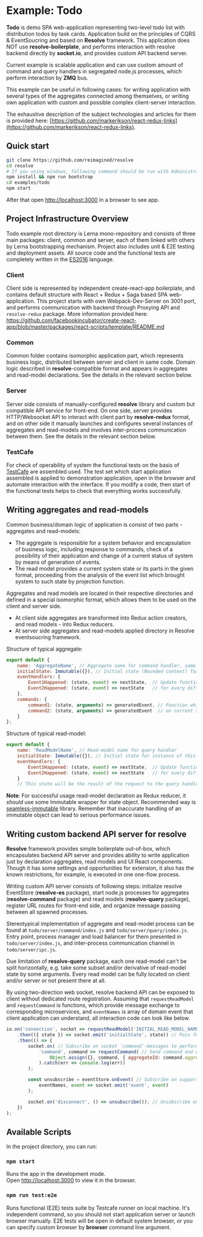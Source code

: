 # Example: Todo
**Todo** is demo SPA web-application representing two-level todo list with distribution todos by task cards. Application build on the principles of CQRS & EventSoucring and based on **Resolve** framework. This application does NOT use **resolve-boilerplate**, and performs interaction with resolve backend directly by **socket.io**, and provides custom API backend server.

Current example is scalable application and can use custom amount of command and query handlers in segregated node.js processes, which perform interaction by **ZMQ** bus.

This example can be useful in following cases: for writing application with several types of the aggregates connected among themselves, or writing own application with custom and possible complex client-server interaction.

The exhaustive description of the subject technologies and articles for them is provided here: [https://github.com/markerikson/react-redux-links](https://github.com/markerikson/react-redux-links).

## Quick start
```bash
git clone https://github.com/reimagined/resolve
cd resolve
# If you using windows, following command should be run with Administrator privileges - it's Lerna issue and not resolve itself
npm install && npm run bootstrap
cd examples/todo
npm start

```
After that open [http://localhost:3000](http://localhost:3000) in a browser to see app.

## Project Infrastructure Overview

Todo example root directory is Lerna mono-repository and consists of three main packages: client, common and server, each of them linked with others by Lerna bootstrapping mechanism. Project also includes unit & E2E testing and deployment assets. All source code and the functional tests are completely written in the [ES2016](http://2ality.com/2016/01/ecmascript-2016.html) language.

### Client
Client side is represented by independent create-react-app boilerplate, and contains default structure with React + Redux + Saga based SPA web-application. This project starts with own Webpack-Dev-Server on 3001 port, and performs communication with backend through Proxying API and `resolve-redux` package.
More information provided here: https://github.com/facebookincubator/create-react-app/blob/master/packages/react-scripts/template/README.md

### Common
Common folder contains isomorphic application part, which represents business logic, distributed between server and client in same code. Domain logic described in **resolve**-compatible format and appears in aggregates and read-model declarations. See the details in the relevant section below.

### Server
Server side consists of manually-configured **resolve** library and custom but compatible API service for front-end. On one side, server provides HTTP/Websocket API to interact with client part by **resolve-redux** format, and on other side it manually launches and configures several instances of aggregates and read-models and involves inter-process communication between them. See the details in the relevant section below.

### TestCafe
For check of operability of system the functional tests on the basis of [TestCafe](http://devexpress.github.io/testcafe/documentation/using-testcafe/) are assembled used. The test set which start application assembled is applied to demonstration application, open in the browser and automate interaction with the interface. If you modify a code, then start of the functional tests helps to check that everything works successfully.


## Writing aggregates and read-models
Common business/domain logic of application is consist of two parts - aggregates and read-models:
- The aggregate is responsible for a system behavior and encapsulation of business logic, including response to commands, check of a possibility of their application and change of a current status of system by means of generation of events.
- The read model provides a current system state or its parts in the given format, proceeding from the analysis of the event list which brought system to such state by projection function.

Aggregates and read models are located in their respective directories and defined in a special isomorphic format, which allows them to be used on the client and server side.
- At client side aggregates are transformed into Redux action creators, and read models - into Redux reducers.
- At server side aggregates and read-models applied directory in Resolve eventsoucring framework.

Structure of typical aggregate:
```js
export default {
    name: 'AggregateName', // Aggregate name for command handler, same as aggregateType
    initialState: Immutable({}), // Initial state (Bounded context) for every instance of this aggregate type
    eventHandlers: {
        Event1Happened: (state, event) => nextState,  // Update functions for current aggregate instance
        Event2Happened: (state, event) => nextState   // for every different event types
    },
    commands: {
        command1: (state, arguments) => generatedEvent, // Function which generate events dependent
        command2: (state, arguments) => generatedEvent  // on current state and argument list
    }
};
```

Structure of typical read-model:
```js
export default {
    name: 'ReadModelName', // Read-model name for query handler
    initialState: Immutable({}), // Initial state for instance of this read model
    eventHandlers: {
        Event1Happened: (state, event) => nextState,  // Update functions for current read-model instance
        Event2Happened: (state, event) => nextState   // for every different event types
    }
    // This state will be the result of the request to the query handler at current moment
```

**Note**: For successful usage read-model declaration as Redux reducer, it *should* use some Immutable wrapper for state object.
Recommended way is [seamless-immutable](https://github.com/rtfeldman/seamless-immutable) library.
Remember that inaccurate handling of an immutable object can lead to serious performance issues.

## Writing custom backend API server for resolve
**Resolve** framework provides simple boilerplate out-of-box, which encapsulates backend API server and provides ability to write application just by declaration aggregates, read models and UI React components. Though it has some settings and opportunities for extension, it also has the known restrictions, for example, is executed in one one-flow process.

Writing custom API server consists of following steps: initialize resolve EventStore (**resolve-es** package), start node.js processes for aggregates (**resolve-command** package) and read models (**resolve-query** package), register URL routes for front-end side, and organize message passing between all spawned processes.

Stereotypical implementation of aggregate and read-model process can be found at `todo/server/command/index.js` and `todo/server/query/index.js`. Entry point, process manager and load balancer for them presented in `todo/server/index.js`, and inter-process communication channel in `todo/server/ipc.js`.

Due limitation of **resolve-query** package, each one read-model can't be split horizontally, e.g. take some subset and/or derivative of read-model state by some arguments. Every read model can be fully located on client and/or server or not present there at all.

By using two-direction web socket, resolve backend API can be exposed to client without dedicated route registration. Assuming that `requestReadModel` and `requestCommand` is functions, which provide message exchange to corresponding microservices, and `eventNames` is array of domain event that client application can understand, all interaction code can look like below.
```js
io.on('connection', socket => requestReadModel('INITIAL_READ_MODEL_NAME') // Poll main view model for front-end initial state
    .then(({ state }) => socket.emit('initialState', state)) // Pass fetched state to client
    .then(() => {
        socket.on( // Subscribe on socket `command`-messages to perform passing incoming commands from client to executor microsercice
            'command', command => requestCommand( // Send command and ensure aggregateId exists or create new for fresh aggregates
                Object.assign({}, command, { aggregateId: command.aggregateId || uuid.v4() })
            ).catch(err => console.log(err))
        );

        const unsubscribe = eventStore.onEvent( // Subscribe on supported domain events and translate them to connected client
            eventNames, event => socket.emit('event', event)
        );

        socket.on('disconnect', () => unsubscribe()); // Unsubscribe on client disconnect - for resource freeing
    })
);
```

## Available Scripts

In the project directory, you can run:

### `npm start`

Runs the app in the development mode.<br>
Open [http://localhost:3000](http://localhost:3000) to view it in the browser.

### `npm run test:e2e`

Runs functional (E2E) tests suite by Testcafe runner on local machine.
It's independent command, so you should not start application server or launch browser manually.
E2E tests will be open in default system browser, or you can specify custom browser by
**browser** command line argument.


